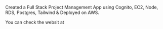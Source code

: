 Created a Full Stack Project Management App using Cognito, EC2, Node, RDS, Postgres, Tailwind & Deployed on AWS.

You can check the websit at